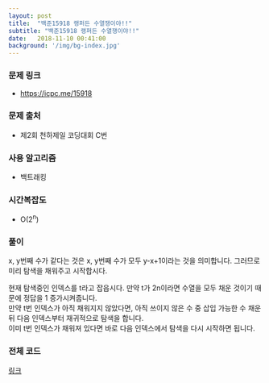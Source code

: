 ```yaml
---
layout: post
title:  "백준15918 랭퍼든 수열쟁이야!!"
subtitle: "백준15918 랭퍼든 수열쟁이야!!"
date:   2018-11-10 00:41:00
background: '/img/bg-index.jpg'
---
```


### 문제 링크
* https://icpc.me/15918

### 문제 출처
* 제2회 천하제일 코딩대회 C번

### 사용 알고리즘
* 백트래킹

### 시간복잡도
* O(2<sup>n</sup>)

### 풀이
x, y번째 수가 같다는 것은 x, y번째 수가 모두 y-x+1이라는 것을 의미합니다. 그러므로 미리 탐색을 채워주고 시작합시다.<br>

현재 탐색중인 인덱스를 t라고 잡읍시다. 만약 t가 2n이라면 수열을 모두 채운 것이기 때문에 정답을 1 증가시켜줍니다.<br>
만약 t번 인덱스가 아직 채워지지 않았다면, 아직 쓰이지 않은 수 중 삽입 가능한 수 채운 뒤 다음 인덱스부터 재귀적으로 탐색을 합니다.<br>
이미 t번 인덱스가 채워져 있다면 바로 다음 인덱스에서 탐색을 다시 시작하면 됩니다.

### 전체 코드
<a href = "https://github.com/justiceHui/BOJ/blob/master/SunrinCCD18/15918.cpp">링크</a>

